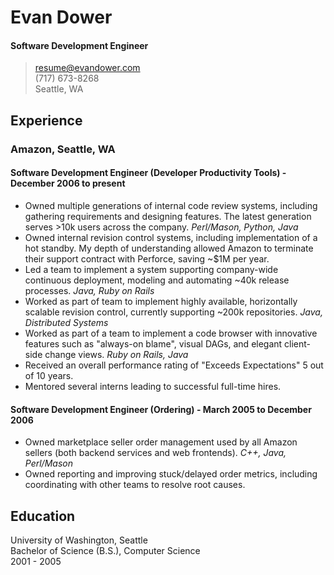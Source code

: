 # Evan Dower
#### Software Development Engineer

> [resume@evandower.com](mailto:resume@evandower.com)  
> (717) 673-8268  
> Seattle, WA  

## Experience

### Amazon, Seattle, WA

#### Software Development Engineer (Developer Productivity Tools) - December 2006 to present

* Owned multiple generations of internal code review systems, including gathering requirements and designing features. The latest generation serves >10k users across the company. *Perl/Mason, Python, Java*
* Owned internal revision control systems, including implementation of a hot standby. My depth of understanding allowed Amazon to terminate their support contract with Perforce, saving ~$1M per year.
* Led a team to implement a system supporting company-wide continuous deployment, modeling and automating ~40k release processes. *Java, Ruby on Rails*
* Worked as part of team to implement highly available, horizontally scalable revision control, currently supporting ~200k repositories. *Java, Distributed Systems*
* Worked as part of a team to implement a code browser with innovative features such as "always-on blame", visual DAGs, and elegant client-side change views. *Ruby on Rails, Java*
* Received an overall performance rating of "Exceeds Expectations" 5 out of 10 years.
* Mentored several interns leading to successful full-time hires.

#### Software Development Engineer (Ordering) - March 2005 to December 2006

* Owned marketplace seller order management used by all Amazon sellers (both backend services and web frontends). *C++, Java, Perl/Mason*
* Owned reporting and improving stuck/delayed order metrics, including coordinating with other teams to resolve root causes.

## Education

University of Washington, Seattle  
Bachelor of Science (B.S.), Computer Science  
2001 - 2005  
